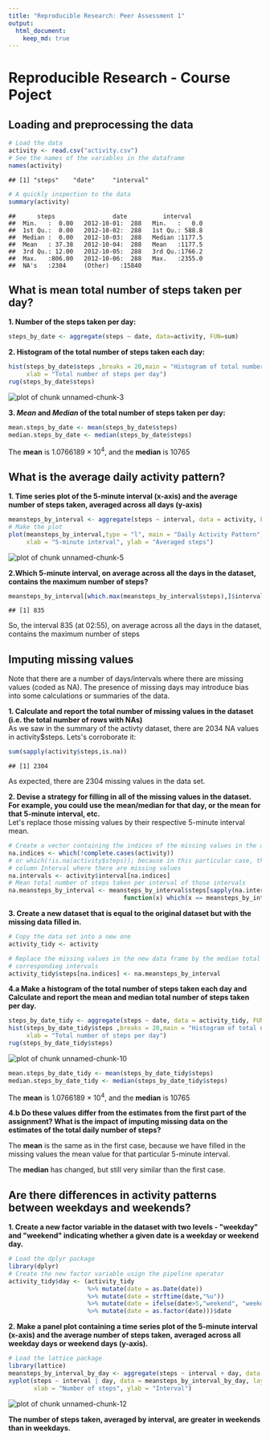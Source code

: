 ```yaml
---
title: "Reproducible Research: Peer Assessment 1"
output: 
  html_document:
    keep_md: true
---
```

# Reproducible Research - Course Poject

## Loading and preprocessing the data


```r
# Load the data
activity <- read.csv("activity.csv")
# See the names of the variables in the dataframe
names(activity)
```

```
## [1] "steps"    "date"     "interval"
```

```r
# A quickly inspection to the data
summary(activity)
```

```
##      steps                date          interval     
##  Min.   :  0.00   2012-10-01:  288   Min.   :   0.0  
##  1st Qu.:  0.00   2012-10-02:  288   1st Qu.: 588.8  
##  Median :  0.00   2012-10-03:  288   Median :1177.5  
##  Mean   : 37.38   2012-10-04:  288   Mean   :1177.5  
##  3rd Qu.: 12.00   2012-10-05:  288   3rd Qu.:1766.2  
##  Max.   :806.00   2012-10-06:  288   Max.   :2355.0  
##  NA's   :2304     (Other)   :15840
```

## What is mean total number of steps taken per day?

**1. Number of the steps taken per day:**

```r
steps_by_date <- aggregate(steps ~ date, data=activity, FUN=sum)
```
**2. Histogram of the total number of steps taken each day:**

```r
hist(steps_by_date$steps ,breaks = 20,main = "Histogram of total number of steps per day",
     xlab = "Total number of steps per day")
rug(steps_by_date$steps)
```

![plot of chunk unnamed-chunk-3](figure/unnamed-chunk-3-1.png) 

**3. *Mean* and  *Median* of the total number of steps taken per day:**

```r
mean.steps_by_date <- mean(steps_by_date$steps)
median.steps_by_date <- median(steps_by_date$steps)
```
The **mean** is 1.0766189 &times; 10<sup>4</sup>, and the **median** is 10765

## What is the average daily activity pattern?
**1. Time series plot of the 5-minute interval (x-axis) and the average number of steps taken, averaged across all days (y-axis)**

```r
meansteps_by_interval <- aggregate(steps ~ interval, data = activity, FUN=mean)
# Make the plot
plot(meansteps_by_interval,type = "l", main = "Daily Activity Pattern",
     xlab = "5-minute interval", ylab = "Averaged steps")
```

![plot of chunk unnamed-chunk-5](figure/unnamed-chunk-5-1.png) 

**2.Which 5-minute interval, on average across all the days in the dataset, contains the maximum number of steps?**

```r
meansteps_by_interval[which.max(meansteps_by_interval$steps),]$interval
```

```
## [1] 835
```
So, the interval 835 (at 02:55), on average across all the days in the dataset, contains the maximum number of steps

## Imputing missing values

Note that there are a number of days/intervals where there are missing values (coded as NA). The presence of missing days may introduce bias into some calculations or summaries of the data.  

**1. Calculate and report the total number of missing values in the dataset (i.e. the total number of rows with NAs)**  
As we saw in the summary of the activty dataset, there are 2034 NA values in activity$steps.
Lets's corroborate it:

```r
sum(sapply(activity$steps,is.na))
```

```
## [1] 2304
```
As expected, there are 2304 missing values in the data set.  

**2. Devise a strategy for filling in all of the missing values in the dataset. For example, you could use the mean/median for that day, or the mean for that 5-minute interval, etc.**  
Let's replace those missing values by their respective 5-minute interval mean.  

```r
# Create a vector containing the indices of the missing values in the activity data frame
na.indices <- which(!complete.cases(activity))
# or which(!is.na(activity$steps)); because in this particular case, the NA values are only in the steps
# column Interval where there are missing values
na.intervals <- activity$interval[na.indices]
# Mean total number of steps taken per interval of those intervals
na.meansteps_by_interval <- meansteps_by_interval$steps[sapply(na.intervals,
                                function(x) which(x == meansteps_by_interval$interval))]
```
**3. Create a new dataset that is equal to the original dataset but with the missing data filled in.**

```r
# Copy the data set into a new one
activity_tidy <- activity

# Replace the missing values in the new data frame by the median total number of steps taken in their
# correspondieg intervals
activity_tidy$steps[na.indices] <- na.meansteps_by_interval
```

**4.a Make a histogram of the total number of steps taken each day and Calculate and report the mean and median total number of steps taken per day.**

```r
steps_by_date_tidy <- aggregate(steps ~ date, data = activity_tidy, FUN=sum)
hist(steps_by_date_tidy$steps ,breaks = 20,main = "Histogram of total number of steps per day",
     xlab = "Total number of steps per day")
rug(steps_by_date_tidy$steps)
```

![plot of chunk unnamed-chunk-10](figure/unnamed-chunk-10-1.png) 

```r
mean.steps_by_date_tidy <- mean(steps_by_date_tidy$steps)
median.steps_by_date_tidy <- median(steps_by_date_tidy$steps)
```
The **mean** is 1.0766189 &times; 10<sup>4</sup>, and the **median** is 10765

**4.b Do these values differ from the estimates from the first part of the assignment? What is the impact of imputing missing data on the estimates of the total daily number of steps?**

The **mean** is the same as in the first case, because we have filled in the missing values the mean value for that particular 5-minute interval.

The **median** has changed, but still very similar than the first case.

## Are there differences in activity patterns between weekdays and weekends?

**1. Create a new factor variable in the dataset with two levels - "weekday" and "weekend" indicating whether a given date is a weekday or weekend day.**


```r
# Load the dplyr package
library(dplyr)
# Create the new factor variable usign the pipeline operator
activity_tidy$day <- (activity_tidy 
                      %>% mutate(date = as.Date(date)) 
                      %>% mutate(date = strftime(date,"%u")) 
                      %>% mutate(date = ifelse(date>5,"weekend", "weekday")) 
                      %>% mutate(date = as.factor(date)))$date
```

**2. Make a panel plot containing a time series plot of the 5-minute interval (x-axis) and the average number of steps taken, averaged across all weekday days or weekend days (y-axis).**


```r
# Load the lattice package
library(lattice)
meansteps_by_interval_by_day <- aggregate(steps ~ interval + day, data = activity_tidy, FUN = mean)
xyplot(steps ~ interval | day, data = meansteps_by_interval_by_day, layout = c(1,2), type = "l",
       xlab = "Number of steps", ylab = "Interval")
```

![plot of chunk unnamed-chunk-12](figure/unnamed-chunk-12-1.png) 

**The number of steps taken, averaged by interval, are greater in weekends than in weekdays.**
